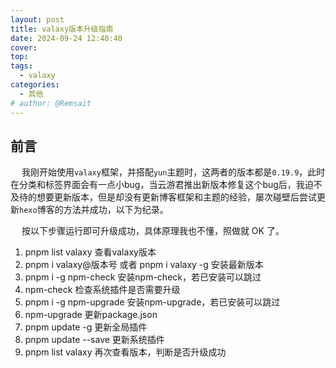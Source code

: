 ```yaml
---
layout: post
title: valaxy版本升级指南
date: 2024-09-24 12:40:40
cover: 
top: 
tags: 
  - valaxy
categories: 
  - 其他
# author: @Remsait
---
```

## 前言
&emsp; 我刚开始使用`valaxy`框架，并搭配`yun`主题时，这两者的版本都是`0.19.9`，此时在分类和标签界面会有一点小bug，当云游君推出新版本修复这个bug后，我迫不及待的想要更新版本，但是却没有更新博客框架和主题的经验，屡次碰壁后尝试更新`hexo`博客的方法并成功，以下为纪录。
<!-- more -->
&emsp; 按以下步骤运行即可升级成功，具体原理我也不懂，照做就 OK 了。
1. pnpm list valaxy      查看valaxy版本
2. pnpm i valaxy@版本号   或者    pnpm i valaxy -g   安装最新版本
3. pnpm i -g npm-check        安装npm-check，若已安装可以跳过
4. npm-check          检查系统插件是否需要升级
5. pnpm i -g npm-upgrade    安装npm-upgrade，若已安装可以跳过
6. npm-upgrade           更新package.json
7. pnpm update -g      更新全局插件
8. pnpm update --save    更新系统插件
9. pnpm list valaxy     再次查看版本，判断是否升级成功












